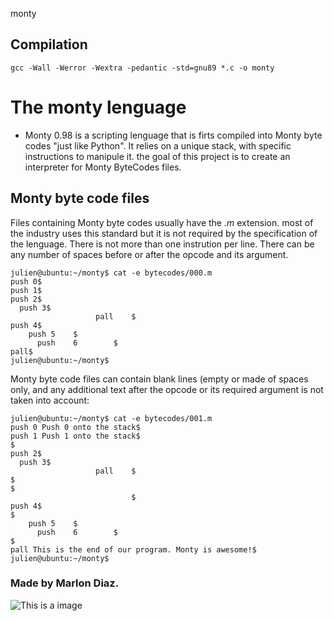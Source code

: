monty

## Compilation

```
gcc -Wall -Werror -Wextra -pedantic -std=gnu89 *.c -o monty
```

# The monty lenguage

- Monty 0.98 is a scripting lenguage that is firts compiled into Monty byte codes "just like Python". It relies on a unique stack, with specific instructions to manipule it. the goal of this project is to create an interpreter for Monty ByteCodes files.

## Monty byte code files 

Files containing Monty byte codes usually have the _.m_ extension. most of the industry uses this standard but it is not required by the specification of the lenguage.
There is not more than one instrution per line. There can be any number of spaces before or after the opcode and its argument.

```
julien@ubuntu:~/monty$ cat -e bytecodes/000.m
push 0$
push 1$
push 2$
  push 3$
                   pall    $
push 4$
    push 5    $
      push    6        $
pall$
julien@ubuntu:~/monty$
```

Monty byte code files can contain blank lines (empty or made of spaces only, and any additional text after the opcode or its required argument is not taken into account:

```
julien@ubuntu:~/monty$ cat -e bytecodes/001.m
push 0 Push 0 onto the stack$
push 1 Push 1 onto the stack$
$
push 2$
  push 3$
                   pall    $
$
$
                           $
push 4$
$
    push 5    $
      push    6        $
$
pall This is the end of our program. Monty is awesome!$
julien@ubuntu:~/monty$
```

### Made by Marlon Diaz.

![This is a image](https://myoctocat.com/assets/images/base-octocat.svg)
